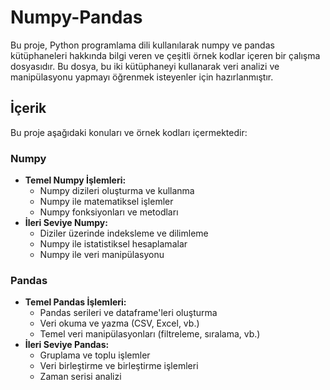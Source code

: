 # Numpy-Pandas
Bu proje, Python programlama dili kullanılarak numpy ve pandas kütüphaneleri hakkında bilgi veren ve çeşitli örnek kodlar içeren bir çalışma dosyasıdır. Bu dosya, bu iki kütüphaneyi kullanarak veri analizi ve manipülasyonu yapmayı öğrenmek isteyenler için hazırlanmıştır.

## İçerik
Bu proje aşağıdaki konuları ve örnek kodları içermektedir:

### Numpy
- **Temel Numpy İşlemleri:**
  - Numpy dizileri oluşturma ve kullanma
  - Numpy ile matematiksel işlemler
  - Numpy fonksiyonları ve metodları
- **İleri Seviye Numpy:**
  - Diziler üzerinde indeksleme ve dilimleme
  - Numpy ile istatistiksel hesaplamalar
  - Numpy ile veri manipülasyonu

### Pandas
- **Temel Pandas İşlemleri:**
  - Pandas serileri ve dataframe'leri oluşturma
  - Veri okuma ve yazma (CSV, Excel, vb.)
  - Temel veri manipülasyonları (filtreleme, sıralama, vb.)
- **İleri Seviye Pandas:**
  - Gruplama ve toplu işlemler
  - Veri birleştirme ve birleştirme işlemleri
  - Zaman serisi analizi


